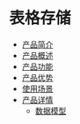 # 表格存储

* [产品简介]()
 * [产品概述]()
 * [产品功能](cpgn.md)
 * [产品优势](cpys.md)
 * [使用场景](sycj.md)
* [产品详情]()
   * [数据模型](sjmx.md)